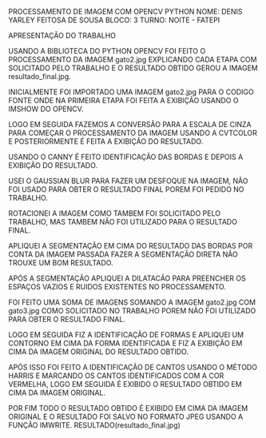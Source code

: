 PROCESSAMENTO DE IMAGEM COM OPENCV PYTHON
NOME: DENIS YARLEY FEITOSA DE SOUSA
BLOCO: 3 TURNO: NOITE - FATEPI

APRESENTAÇÃO DO TRABALHO

USANDO A BIBLIOTECA DO PYTHON OPENCV FOI FEITO O PROCESSAMENTO DA IMAGEM gato2.jpg
EXPLICANDO CADA ETAPA COM SOLICITADO PELO TRABALHO E O RESULTADO OBTIDO GEROU A IMAGEM resultado_final.jpg.

INICIALMENTE FOI IMPORTADO UMA IMAGEM gato2.jpg PARA O CODIGO FONTE ONDE NA PRIMEIRA ETAPA FOI FEITA A EXIBIÇÃO USANDO O IMSHOW DO OPENCV.

LOGO EM SEGUIDA FAZEMOS A CONVERSÃO PARA A ESCALA DE CINZA PARA COMEÇAR O PROCESSAMENTO DA IMAGEM USANDO A CVTCOLOR E POSTERIORMENTE É FEITA A EXIBIÇÃO DO RESULTADO.

USANDO O CANNY É FEITO IDENTIFICAÇÃO DAS BORDAS E DEPOIS A EXIBIÇÃO DO RESULTADO.

USEI O GAUSSIAN BLUR PARA FAZER UM DESFOQUE NA IMAGEM, NÃO FOI USADO PARA OBTER O RESULTADO FINAL POREM FOI PEDIDO NO TRABALHO.

ROTACIONEI A IMAGEM COMO TAMBEM FOI SOLICITADO PELO TRABALHO, MAS TAMBEM NÃO FOI UTILIZADO PARA O RESULTADO FINAL.

APLIQUEI A SEGMENTAÇÃO EM CIMA DO RESULTADO DAS BORDAS POR CONTA DA IMAGEM PASSADA FAZER A SEGMENTAÇÃO DIRETA NÃO TROUXE UM BOM RESULTADO.

APÓS A SEGMENTAÇÃO APLIQUEI A DILATACÃO PARA PREENCHER OS ESPAÇOS VAZIOS E RUIDOS EXISTENTES NO PROCESSAMENTO.

FOI FEITO UMA SOMA DE IMAGENS SOMANDO A IMAGEM gato2.jpg COM gato3.jpg COMO SOLICITADO NO TRABALHO POREM NÃO FOI UTILIZADO PARA OBTER O RESULTADO FINAL.

LOGO EM SEGUIDA FIZ A IDENTIFICAÇÃO DE FORMAS E APLIQUEI UM CONTORNO EM CIMA DA FORMA IDENTIFICADA E FIZ A EXIBIÇÃO EM CIMA DA IMAGEM ORIGINAL DO RESULTADO OBTIDO.

APÓS ISSO FOI FEITO A IDENTIFICAÇÃO DE CANTOS USANDO O MÉTODO HARRIS E MARCANDO OS CANTOS IDENTIFICADOS COM A COR VERMELHA, LOGO EM SEGUIDA É EXIBIDO O RESULTADO OBTIDO EM CIMA DA IMAGEM ORIGINAL.

POR FIM TODO O RESULTADO OBTIDO É EXIBIDO EM CIMA DA IMAGEM ORIGINAL E O RESULTADO FOI SALVO NO FORMATO JPEG USANDO A FUNÇÃO IMWRITE. RESULTADO(resultado_final.jpg)

